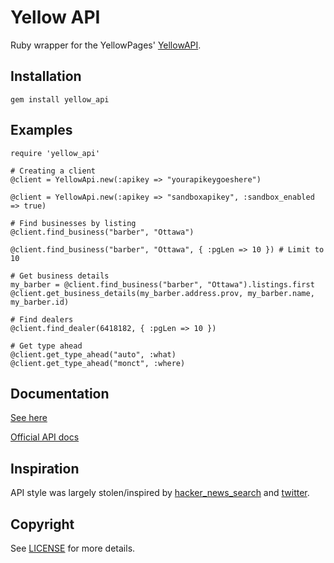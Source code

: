 # Yellow API

Ruby wrapper for the YellowPages' [YellowAPI](http://www.yellowapi.com).

## Installation
    gem install yellow_api

## Examples

    require 'yellow_api'
    
    # Creating a client
    @client = YellowApi.new(:apikey => "yourapikeygoeshere")
    
    @client = YellowApi.new(:apikey => "sandboxapikey", :sandbox_enabled => true)

    # Find businesses by listing
    @client.find_business("barber", "Ottawa")

    @client.find_business("barber", "Ottawa", { :pgLen => 10 }) # Limit to 10

    # Get business details
    my_barber = @client.find_business("barber", "Ottawa").listings.first
    @client.get_business_details(my_barber.address.prov, my_barber.name, my_barber.id)

    # Find dealers
    @client.find_dealer(6418182, { :pgLen => 10 })

    # Get type ahead
    @client.get_type_ahead("auto", :what)
    @client.get_type_ahead("monct", :where)

## Documentation
[See here](http://rdoc.info/github/ianbishop/yellow_api/master/YellowApi)

[Official API docs](http://www.yellowapi.com/docs/places)

## Inspiration
API style was largely stolen/inspired by [hacker_news_search](https://github.com/ryanatwork/hacker_news_search) and [twitter](https://github.com/jnunemaker/twitter).

## Copyright
See [LICENSE](https://github.com/ianbishop/yellow_api/blob/master/LICENSE.md) for more details.
